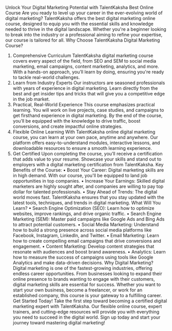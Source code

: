 Unlock Your Digital Marketing Potential with TalentKaksha Best Online Course
Are you ready to level up your career in the ever-evolving world of digital marketing? TalentKaksha offers the best digital marketing online course, designed to equip you with the essential skills and knowledge needed to thrive in the digital landscape. Whether you're a beginner looking to break into the industry or a professional aiming to refine your expertise, our course is tailored for all.
Why Choose TalentKaksha Digital Marketing Course?
1.	Comprehensive Curriculum
TalentKaksha digital marketing course covers every aspect of the field, from SEO and SEM to social media marketing, email campaigns, content marketing, analytics, and more. With a hands-on approach, you’ll learn by doing, ensuring you're ready to tackle real-world challenges.
2.	Learn from Industry Experts
Our instructors are seasoned professionals with years of experience in digital marketing. Learn directly from the best and get insider tips and tricks that will give you a competitive edge in the job market.
3.	Practical, Real-World Experience
This course emphasizes practical learning. You will work on live projects, case studies, and campaigns to get firsthand experience in digital marketing. By the end of the course, you’ll be equipped with the knowledge to drive traffic, boost conversions, and create impactful online strategies.
4.	Flexible Online Learning
With TalentKaksha online digital marketing course, you can learn at your own pace, anytime and anywhere. Our platform offers easy-to-understand modules, interactive lessons, and downloadable resources to ensure a smooth learning experience.
5.	Get Certified
Upon completing the course, you’ll receive a certification that adds value to your resume. Showcase your skills and stand out to employers with a digital marketing certification from TalentKaksha.
Key Benefits of the Course:
•	Boost Your Career: Digital marketing skills are in high demand. With our course, you'll be equipped to land job opportunities in top companies.
•	Increase Your Earnings: Skilled digital marketers are highly sought after, and companies are willing to pay top dollar for talented professionals.
•	Stay Ahead of Trends: The digital world moves fast. TalentKaksha ensures that you stay updated with the latest tools, techniques, and trends in digital marketing.
What Will You Learn?
•	Search Engine Optimization (SEO): Learn how to optimize websites, improve rankings, and drive organic traffic.
•	Search Engine Marketing (SEM): Master paid campaigns like Google Ads and Bing Ads to attract potential customers.
•	Social Media Marketing: Understand how to build a strong presence across social media platforms like Facebook, Instagram, LinkedIn, and Twitter.
•	Email Marketing: Learn how to create compelling email campaigns that drive conversions and engagement.
•	Content Marketing: Develop content strategies that resonate with audiences and boost brand awareness.
•	Analytics: Learn how to measure the success of campaigns using tools like Google Analytics and make data-driven decisions.
Why Digital Marketing?
Digital marketing is one of the fastest-growing industries, offering endless career opportunities. From businesses looking to expand their online presence to brands wanting to engage with their customers, digital marketing skills are essential for success. Whether you want to start your own business, become a freelancer, or work for an established company, this course is your gateway to a fulfilling career.
Get Started Today!
Take the first step toward becoming a certified digital marketing expert with TalentKaksha. Our flexible online course, expert trainers, and cutting-edge resources will provide you with everything you need to succeed in the digital world.
Sign up today and start your journey toward mastering digital marketing!

